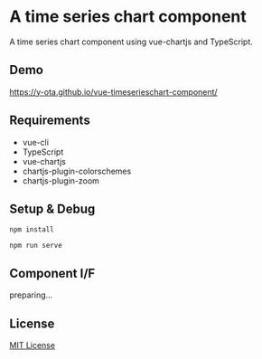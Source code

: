 # A time series chart component
A time series chart component using vue-chartjs and TypeScript.

## Demo
https://y-ota.github.io/vue-timeserieschart-component/

## Requirements
* vue-cli
* TypeScript
* vue-chartjs
* chartjs-plugin-colorschemes
* chartjs-plugin-zoom

## Setup & Debug
`npm install`

`npm run serve`

## Component I/F
preparing...

## License
[MIT License](https://github.com/y-ota/vue-timeserieschart-component/blob/master/LICENSE)

